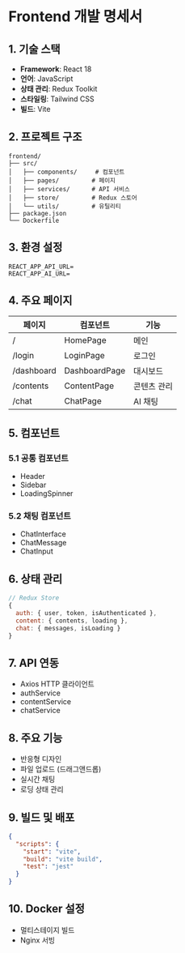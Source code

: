 # Frontend 개발 명세서

## 1. 기술 스택

- **Framework**: React 18
- **언어**: JavaScript
- **상태 관리**: Redux Toolkit
- **스타일링**: Tailwind CSS
- **빌드**: Vite

## 2. 프로젝트 구조

```
frontend/
├── src/
│   ├── components/     # 컴포넌트
│   ├── pages/         # 페이지
│   ├── services/      # API 서비스
│   ├── store/         # Redux 스토어
│   └── utils/         # 유틸리티
├── package.json
└── Dockerfile
```

## 3. 환경 설정

```env
REACT_APP_API_URL=
REACT_APP_AI_URL=
```

## 4. 주요 페이지

| 페이지 | 컴포넌트 | 기능 |
|--------|----------|------|
| / | HomePage | 메인 |
| /login | LoginPage | 로그인 |
| /dashboard | DashboardPage | 대시보드 |
| /contents | ContentPage | 콘텐츠 관리 |
| /chat | ChatPage | AI 채팅 |

## 5. 컴포넌트

### 5.1 공통 컴포넌트
- Header
- Sidebar
- LoadingSpinner

### 5.2 채팅 컴포넌트
- ChatInterface
- ChatMessage
- ChatInput

## 6. 상태 관리

```javascript
// Redux Store
{
  auth: { user, token, isAuthenticated },
  content: { contents, loading },
  chat: { messages, isLoading }
}
```

## 7. API 연동

- Axios HTTP 클라이언트
- authService
- contentService  
- chatService

## 8. 주요 기능

- 반응형 디자인
- 파일 업로드 (드래그앤드롭)
- 실시간 채팅
- 로딩 상태 관리

## 9. 빌드 및 배포

```json
{
  "scripts": {
    "start": "vite",
    "build": "vite build",
    "test": "jest"
  }
}
```

## 10. Docker 설정

- 멀티스테이지 빌드
- Nginx 서빙